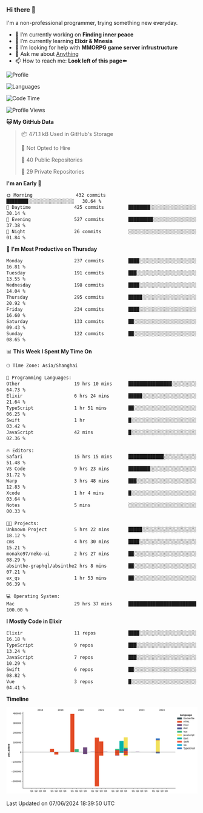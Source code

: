 ### Hi there 👋

I'm a non-professional programmer, trying something new everyday.

<!--
**dyzdyz010/dyzdyz010** is a ✨ _special_ ✨ repository because its `README.md` (this file) appears on your GitHub profile.
-->

- 🔭 I’m currently working on **Finding inner peace**
- 🌱 I’m currently learning **Elixir & Mnesia**
- 🤔 I’m looking for help with **MMORPG game server infrustructure**
- 💬 Ask me about [Anything](https://github.com/dyzdyz010/dyzdyz010/issues)
- 📫 How to reach me: **Look left of this page⬅️**

<!-- - 👯 I’m looking to collaborate on
- 😄 Pronouns: ...
- ⚡ Fun fact: ...
 -->
 
![Profile](https://github-readme-stats.vercel.app/api?username=dyzdyz010&count_private=true&show_icons=true&theme=dracula)

![Languages](https://github-readme-stats.vercel.app/api/top-langs/?username=dyzdyz010&layout=compact&theme=dracula)

<!--START_SECTION:waka-->
![Code Time](http://img.shields.io/badge/Code%20Time-1%2C588%20hrs%2019%20mins-blue)

![Profile Views](http://img.shields.io/badge/Profile%20Views-1-blue)

**🐱 My GitHub Data** 

> 📦 471.1 kB Used in GitHub's Storage 
 > 
> 🚫 Not Opted to Hire
 > 
> 📜 40 Public Repositories 
 > 
> 🔑 29 Private Repositories 
 > 
**I'm an Early 🐤** 

```text
🌞 Morning                432 commits         ████████░░░░░░░░░░░░░░░░░   30.64 % 
🌆 Daytime                425 commits         ████████░░░░░░░░░░░░░░░░░   30.14 % 
🌃 Evening                527 commits         █████████░░░░░░░░░░░░░░░░   37.38 % 
🌙 Night                  26 commits          ░░░░░░░░░░░░░░░░░░░░░░░░░   01.84 % 
```
📅 **I'm Most Productive on Thursday** 

```text
Monday                   237 commits         ████░░░░░░░░░░░░░░░░░░░░░   16.81 % 
Tuesday                  191 commits         ███░░░░░░░░░░░░░░░░░░░░░░   13.55 % 
Wednesday                198 commits         ████░░░░░░░░░░░░░░░░░░░░░   14.04 % 
Thursday                 295 commits         █████░░░░░░░░░░░░░░░░░░░░   20.92 % 
Friday                   234 commits         ████░░░░░░░░░░░░░░░░░░░░░   16.60 % 
Saturday                 133 commits         ██░░░░░░░░░░░░░░░░░░░░░░░   09.43 % 
Sunday                   122 commits         ██░░░░░░░░░░░░░░░░░░░░░░░   08.65 % 
```


📊 **This Week I Spent My Time On** 

```text
🕑︎ Time Zone: Asia/Shanghai

💬 Programming Languages: 
Other                    19 hrs 10 mins      ████████████████░░░░░░░░░   64.73 % 
Elixir                   6 hrs 24 mins       █████░░░░░░░░░░░░░░░░░░░░   21.64 % 
TypeScript               1 hr 51 mins        ██░░░░░░░░░░░░░░░░░░░░░░░   06.25 % 
Swift                    1 hr                █░░░░░░░░░░░░░░░░░░░░░░░░   03.42 % 
JavaScript               42 mins             █░░░░░░░░░░░░░░░░░░░░░░░░   02.36 % 

🔥 Editors: 
Safari                   15 hrs 15 mins      █████████████░░░░░░░░░░░░   51.48 % 
VS Code                  9 hrs 23 mins       ████████░░░░░░░░░░░░░░░░░   31.72 % 
Warp                     3 hrs 48 mins       ███░░░░░░░░░░░░░░░░░░░░░░   12.83 % 
Xcode                    1 hr 4 mins         █░░░░░░░░░░░░░░░░░░░░░░░░   03.64 % 
Notes                    5 mins              ░░░░░░░░░░░░░░░░░░░░░░░░░   00.33 % 

🐱‍💻 Projects: 
Unknown Project          5 hrs 22 mins       █████░░░░░░░░░░░░░░░░░░░░   18.12 % 
cms                      4 hrs 30 mins       ████░░░░░░░░░░░░░░░░░░░░░   15.21 % 
monako97/neko-ui         2 hrs 27 mins       ██░░░░░░░░░░░░░░░░░░░░░░░   08.29 % 
absinthe-graphql/absinthe2 hrs 8 mins        ██░░░░░░░░░░░░░░░░░░░░░░░   07.21 % 
ex_qs                    1 hr 53 mins        ██░░░░░░░░░░░░░░░░░░░░░░░   06.39 % 

💻 Operating System: 
Mac                      29 hrs 37 mins      █████████████████████████   100.00 % 
```

**I Mostly Code in Elixir** 

```text
Elixir                   11 repos            ████░░░░░░░░░░░░░░░░░░░░░   16.18 % 
TypeScript               9 repos             ███░░░░░░░░░░░░░░░░░░░░░░   13.24 % 
JavaScript               7 repos             ███░░░░░░░░░░░░░░░░░░░░░░   10.29 % 
Swift                    6 repos             ██░░░░░░░░░░░░░░░░░░░░░░░   08.82 % 
Vue                      3 repos             █░░░░░░░░░░░░░░░░░░░░░░░░   04.41 % 
```



**Timeline**

![Lines of Code chart](https://raw.githubusercontent.com/dyzdyz010/dyzdyz010/master/assets/bar_graph.png)


 Last Updated on 07/06/2024 18:39:50 UTC
<!--END_SECTION:waka-->
